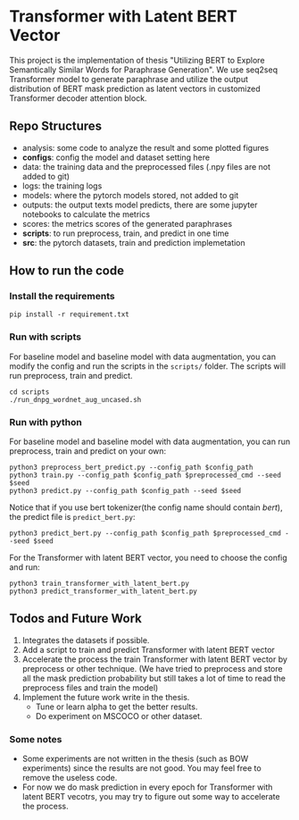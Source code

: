 # Transformer with Latent BERT Vector

This project is the implementation of thesis "Utilizing BERT to Explore Semantically Similar Words for Paraphrase Generation". We use seq2seq Transformer model to generate paraphrase and utilize the output distribution of BERT mask prediction as latent vectors in customized Transformer decoder attention block.

## Repo Structures
* analysis: some code to analyze the result and some plotted figures
* **configs**: config the model and dataset setting here
* data: the training data and the preprocessed files (.npy files are not added to git)
* logs: the training logs
* models: where the pytorch models stored, not added to git
* outputs: the output texts model predicts, there are some jupyter notebooks to calculate the metrics
* scores: the metrics scores of the generated paraphrases
* **scripts**: to run preprocess, train, and predict in one time
* **src**: the pytorch datasets, train and prediction implemetation


## How to run the code

### Install the requirements

```
pip install -r requirement.txt
```

### Run with scripts
For baseline model and baseline model with data augmentation, you can modify the config and run the scripts in the `scripts/` folder. The scripts will run preprocess, train and predict. 
```
cd scripts
./run_dnpg_wordnet_aug_uncased.sh
```

### Run with python
For baseline model and baseline model with data augmentation, you can run preprocess, train and predict on your own:
```
python3 preprocess_bert_predict.py --config_path $config_path
python3 train.py --config_path $config_path $preprocessed_cmd --seed $seed
python3 predict.py --config_path $config_path --seed $seed
```
Notice that if you use bert tokenizer(the config name should contain *bert*), the predict file is `predict_bert.py`:
```
python3 predict_bert.py --config_path $config_path $preprocessed_cmd --seed $seed
```

For the Transformer with latent BERT vector, you need to choose the config and run:
```
python3 train_transformer_with_latent_bert.py
python3 predict_transformer_with_latent_bert.py
```


## Todos and Future Work
1. Integrates the datasets if possible.
2. Add a script to train and predict Transformer with latent BERT vector
3. Accelerate the process the train Transformer with latent BERT vector by preprocess or other technique. (We have tried to preprocess and store all the mask prediction probability but still takes a lot of time to read the preprocess files and train the model)
4. Implement the future work write in the thesis.
    * Tune or learn alpha to get the better results.
    * Do experiment on MSCOCO or other dataset.

### Some notes
* Some experiments are not written in the thesis (such as BOW experiments) since the results are not good. You may feel free to remove the useless code.
* For now we do mask prediction in every epoch for Transformer with latent BERT vecotrs, you may try to figure out some way to accelerate the process.

